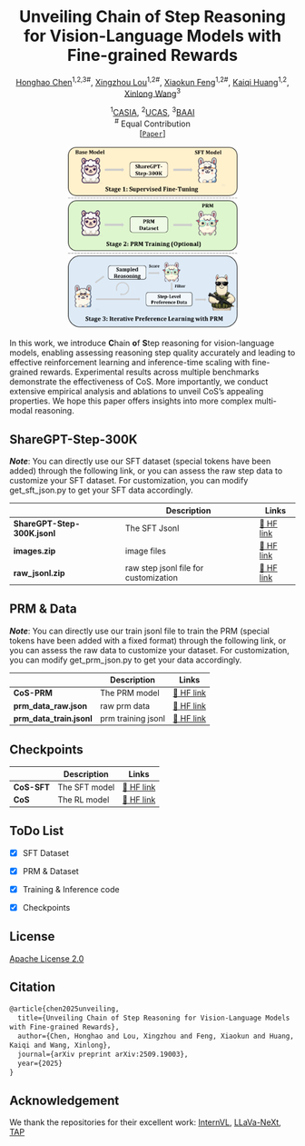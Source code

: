 <div align="center">

<h1>Unveiling Chain of Step Reasoning for Vision-Language Models with Fine-grained Rewards</h1>

[Honghao Chen](https://scholar.google.com.hk/citations?user=j_yFqlsAAAAJ&hl=zh-CN)<sup>1,2,3#</sup>, [Xingzhou Lou](https://scholar.google.com.hk/citations?hl=zh-CN&user=vqrGnsQAAAAJ)<sup>1,2#</sup>, [Xiaokun Feng](https://scholar.google.com.hk/citations?hl=zh-CN&user=NqXtIPIAAAAJ)<sup>1,2#</sup>, [Kaiqi Huang](https://scholar.google.com.hk/citations?hl=zh-CN&user=caQ-OmYAAAAJ)<sup>1,2</sup>, [Xinlong Wang](https://scholar.google.com/citations?hl=zh-CN&user=DPz0DjYAAAAJ&view_op=list_works&sortby=pubdate/)<sup>3</sup>

<sup>1</sup>[CASIA](http://english.ia.cas.cn/), <sup>2</sup>[UCAS](https://english.ucas.ac.cn/), <sup>3</sup>[BAAI](https://www.baai.ac.cn/english.html)<br><sup>#</sup> Equal Contribution <br>
[[`Paper`](https://arxiv.org/pdf/2509.19003v1)] 
<p align="center">
  <img src="assets/framework.png" width="299">
</p>

</div>

In this work, we introduce **C**hain **o**f **S**tep reasoning for vision-language models, enabling assessing reasoning step quality accurately and leading to effective reinforcement learning and inference-time scaling with fine-grained rewards. Experimental results across multiple benchmarks demonstrate the effectiveness of CoS. More importantly, we conduct extensive empirical analysis and ablations to unveil CoS’s appealing properties. We hope this paper offers insights into more complex multi-modal reasoning.


## ShareGPT-Step-300K

***Note***: You can directly use our SFT dataset (special tokens have been added) through the following link, or you can assess the raw step data to customize your SFT dataset. For customization, you can modify get_sft_json.py to get your SFT data accordingly.

|                              | Description                           | Links                                                        |
| ---------------------------- | ------------------------------------- | ------------------------------------------------------------ |
| **ShareGPT-Step-300K.jsonl** | The SFT Jsonl                         | [🤗 HF link](https://huggingface.co/datasets/Lauch1ng/CoS-Dataset/blob/main/ShareGPT-Step-300K.jsonl) |
| **images.zip**               | image files                           | [🤗 HF link](https://huggingface.co/datasets/Lauch1ng/CoS-Dataset/blob/main/images.zip) |
| **raw_jsonl.zip**            | raw step jsonl file for customization | [🤗 HF link](https://huggingface.co/datasets/Lauch1ng/CoS-Dataset/blob/main/raw_jsonl.zip) |


## PRM & Data

***Note***: You can directly use our train jsonl file to train the PRM (special tokens have been added with a fixed format) through the following link, or you can assess the raw data to customize your dataset. For customization, you can modify get_prm_json.py to get your data accordingly.

|                              | Description                           | Links                                                        |
| ---------------------------- | ------------------------------------- | ------------------------------------------------------------ |
| **CoS-PRM**                  | The PRM model                         | [🤗 HF link](https://huggingface.co/Lauch1ng/CoS-PRM/tree/main) |
| **prm_data_raw.json**        | raw prm data                          | [🤗 HF link](https://huggingface.co/datasets/Lauch1ng/CoS-Dataset/blob/main/prm_data_raw.json) |
| **prm_data_train.jsonl**     | prm training jsonl                    | [🤗 HF link](https://huggingface.co/datasets/Lauch1ng/CoS-Dataset/blob/main/prm_data_train.jsonl) |


## Checkpoints

|                              | Description                           | Links                                                        |
| ---------------------------- | ------------------------------------- | ------------------------------------------------------------ |
| **CoS-SFT**                  | The SFT model                         | [🤗 HF link](https://huggingface.co/Lauch1ng/CoS-SFT) |
| **CoS**                      | The RL model                          | [🤗 HF link](https://huggingface.co/Lauch1ng/CoS) |


## ToDo List 

- [x] SFT Dataset
- [x] PRM & Dataset
- [x] Training & Inference code
- [x] Checkpoints


## License

[Apache License 2.0](LICENSE)

## Citation

```
@article{chen2025unveiling,
  title={Unveiling Chain of Step Reasoning for Vision-Language Models with Fine-grained Rewards},
  author={Chen, Honghao and Lou, Xingzhou and Feng, Xiaokun and Huang, Kaiqi and Wang, Xinlong},
  journal={arXiv preprint arXiv:2509.19003},
  year={2025}
}
```


## Acknowledgement

We thank the repositories for their excellent work: [InternVL](https://github.com/OpenGVLab/InternVL), [LLaVa-NeXt](https://github.com/haotian-liu/LLaVA), [TAP](https://github.com/baaivision/tokenize-anything)


